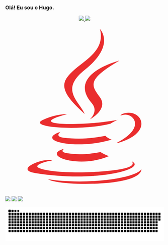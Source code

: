 ### Olá! Eu sou o Hugo.

<div align="center">
  <a href="https://github.com/hugoferreiradev">
  <img height="150em" src="https://github-readme-stats.vercel.app/api?username=hugoferreiradev&show_icons=true&theme=dracula&include_all_commits=true&count_private=true"/>
  <img height="150em" src="https://github-readme-stats.vercel.app/api/top-langs/?username=hugoferreiradev&layout=compact&langs_count=7&theme=dracula"/>
</div>

<div style="display: inline_block"><br>
<link rel="stylesheet" href="https://cdn.jsdelivr.net/gh/devicons/devicon@v2.15.1/devicon.min.css">
<svg xmlns="http://www.w3.org/2000/svg" viewBox="0 0 128 128"><path fill="#EA2D2E" d="M47.617 98.12c-19.192 5.362 11.677 16.439 36.115 5.969-4.003-1.556-6.874-3.351-6.874-3.351-10.897 2.06-15.952 2.222-25.844 1.092-8.164-.935-3.397-3.71-3.397-3.71zm33.189-10.46c-14.444 2.779-22.787 2.69-33.354 1.6-8.171-.845-2.822-4.805-2.822-4.805-21.137 7.016 11.767 14.977 41.309 6.336-3.14-1.106-5.133-3.131-5.133-3.131zm11.319-60.575c.001 0-42.731 10.669-22.323 34.187 6.024 6.935-1.58 13.17-1.58 13.17s15.289-7.891 8.269-17.777c-6.559-9.215-11.587-13.793 15.634-29.58zm9.998 81.144s3.529 2.91-3.888 5.159c-14.102 4.272-58.706 5.56-71.095.171-4.45-1.938 3.899-4.625 6.526-5.192 2.739-.593 4.303-.485 4.303-.485-4.952-3.487-32.013 6.85-13.742 9.815 49.821 8.076 90.817-3.637 77.896-9.468zM85 77.896c2.395-1.634 5.703-3.053 5.703-3.053s-9.424 1.685-18.813 2.474c-11.494.964-23.823 1.154-30.012.326-14.652-1.959 8.033-7.348 8.033-7.348s-8.812-.596-19.644 4.644C17.455 81.134 61.958 83.958 85 77.896zm5.609 15.145c-.108.29-.468.616-.468.616 31.273-8.221 19.775-28.979 4.822-23.725-1.312.464-2 1.543-2 1.543s.829-.334 2.678-.72c7.559-1.575 18.389 10.119-5.032 22.286zM64.181 70.069c-4.614-10.429-20.26-19.553.007-35.559C89.459 14.563 76.492 1.587 76.492 1.587c5.23 20.608-18.451 26.833-26.999 39.667-5.821 8.745 2.857 18.142 14.688 28.815zm27.274 51.748c-19.187 3.612-42.854 3.191-56.887.874 0 0 2.874 2.38 17.646 3.331 22.476 1.437 57-.8 57.816-11.436.001 0-1.57 4.032-18.575 7.231z"/></svg>
</div>
  
  ##
  
  <div>
 <a href="" target="_blank"><img src="https://img.shields.io/badge/Discord-7289DA?style=for-the-badge&logo=discord&logoColor=white" target="_blank"></a> 
  <a href = "mailto:hugodcferreira@gmail.com"><img src="https://img.shields.io/badge/-Gmail-%23333?style=for-the-badge&logo=gmail&logoColor=white" target="_blank"></a>
  <a href="https://www.linkedin.com/in/hugo-ferreira-98aaa6237/" target="_blank"><img src="https://img.shields.io/badge/-LinkedIn-%230077B5?style=for-the-badge&logo=linkedin&logoColor=white" target="_blank"></a> 
  
  </div>
  
  ![snake gif](https://github.com/hugoferreiradev/hugoferreiradev/blob/output/github-contribution-grid-snake.svg)
